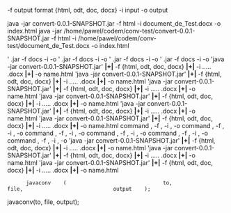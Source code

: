 -f output format {html, odt, doc, docx}
-i input
-o output

java -jar convert-0.0.1-SNAPSHOT.jar -f html -i document_de_Test.docx -o index.html
java -jar /home/pawel/codem/conv-test/convert-0.0.1-SNAPSHOT.jar -f html -i /home/pawel/codem/conv-test/document_de_Test.docx -o index.html


'                                .jar                 -f                 docs                          -i                              -o
'                                .jar                 -f                 docs                          -i                              -o
'                                .jar                 -f                 docs                          -i                              -o
'                                .jar                 -f                 docs                          -i                              -o
'java -jar convert-0.0.1-SNAPSHOT.jar'    __|+|__     -f     {html, odt, doc, docx}       __|+|__      -i ..... .docx       __|+|__    -o name.html
'java -jar convert-0.0.1-SNAPSHOT.jar'    __|+|__     -f     {html, odt, doc, docx}       __|+|__      -i ..... .docx       __|+|__    -o name.html
'java -jar convert-0.0.1-SNAPSHOT.jar'    __|+|__     -f     {html, odt, doc, docx}       __|+|__      -i ..... .docx       __|+|__    -o name.html
'java -jar convert-0.0.1-SNAPSHOT.jar'    __|+|__     -f     {html, odt, doc, docx}       __|+|__      -i ..... .docx       __|+|__    -o name.html
'java -jar convert-0.0.1-SNAPSHOT.jar'    __|+|__     -f     {html, odt, doc, docx}       __|+|__      -i ..... .docx       __|+|__    -o name.html
'java -jar convert-0.0.1-SNAPSHOT.jar'    __|+|__     -f     {html, odt, doc, docx}       __|+|__      -i ..... .docx       __|+|__    -o name.html
          command                  ,                  -f                          ,                    -i             ,                -o
          command                  ,                  -f                          ,                    -i             ,                -o
          command                  ,                  -f                          ,                    -i             ,                -o
          command                  ,                  -f                          ,                    -i             ,                -o
          command                  ,                  -f                          ,                    -i             ,                -o
          command                  ,                  -f                          ,                    -i             ,                -o
'java -jar convert-0.0.1-SNAPSHOT.jar'    __|+|__     -f     {html, odt, doc, docx}       __|+|__      -i ..... .docx       __|+|__    -o name.html
'java -jar convert-0.0.1-SNAPSHOT.jar'    __|+|__     -f     {html, odt, doc, docx}       __|+|__      -i ..... .docx       __|+|__    -o name.html
'java -jar convert-0.0.1-SNAPSHOT.jar'    __|+|__     -f     {html, odt, doc, docx}       __|+|__      -i ..... .docx       __|+|__    -o name.html


          javaconv    (                               to,                                             file,                             output    );

javaconv(to, file, output);
